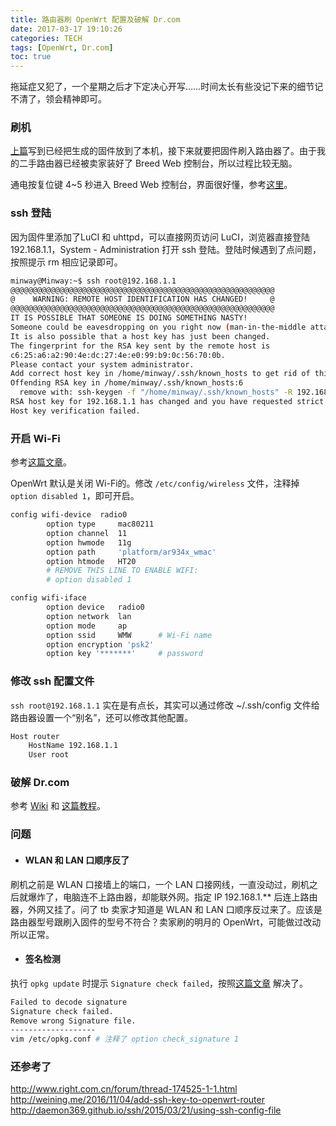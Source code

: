 ```yaml
---
title: 路由器刷 OpenWrt 配置及破解 Dr.com
date: 2017-03-17 19:10:26
categories: TECH
tags: [OpenWrt, Dr.com]
toc: true
---
```


拖延症又犯了，一个星期之后才下定决心开写……时间太长有些没记下来的细节记不清了，领会精神即可。

<!--more-->

### 刷机
[上篇](/2017/03/11/use-image-generator-to-create-openwrt-firmware/)写到已经把生成的固件放到了本机，接下来就要把固件刷入路由器了。由于我的二手路由器已经被卖家装好了 Breed Web 控制台，所以过程比较无脑。

通电按复位键 4~5 秒进入 Breed Web 控制台，界面很好懂，参考[这里](https://sanwen8.cn/p/185SKcj.html)。

### ssh 登陆
因为固件里添加了LuCI 和 uhttpd，可以直接网页访问 LuCI，浏览器直接登陆 192.168.1.1，System - Administration 打开 ssh 登陆。登陆时候遇到了点问题，按照提示 rm 相应记录即可。

```bash
minway@Minway:~$ ssh root@192.168.1.1
@@@@@@@@@@@@@@@@@@@@@@@@@@@@@@@@@@@@@@@@@@@@@@@@@@@@@@@@@@@
@    WARNING: REMOTE HOST IDENTIFICATION HAS CHANGED!     @
@@@@@@@@@@@@@@@@@@@@@@@@@@@@@@@@@@@@@@@@@@@@@@@@@@@@@@@@@@@
IT IS POSSIBLE THAT SOMEONE IS DOING SOMETHING NASTY!
Someone could be eavesdropping on you right now (man-in-the-middle attack)!
It is also possible that a host key has just been changed.
The fingerprint for the RSA key sent by the remote host is
c6:25:a6:a2:90:4e:dc:27:4e:e0:99:b9:0c:56:70:0b.
Please contact your system administrator.
Add correct host key in /home/minway/.ssh/known_hosts to get rid of this message.
Offending RSA key in /home/minway/.ssh/known_hosts:6
  remove with: ssh-keygen -f "/home/minway/.ssh/known_hosts" -R 192.168.1.1
RSA host key for 192.168.1.1 has changed and you have requested strict checking.
Host key verification failed.
```
### 开启 Wi-Fi
参考[这篇文章](http://www.nginx.cn/3071.html)。

OpenWrt 默认是关闭 Wi-Fi的。修改 `/etc/config/wireless` 文件，注释掉 `option disabled 1`，即可开启。
```bash
config wifi-device  radio0
        option type     mac80211
        option channel  11
        option hwmode   11g
        option path     'platform/ar934x_wmac'
        option htmode   HT20
        # REMOVE THIS LINE TO ENABLE WIFI:
        # option disabled 1

config wifi-iface
        option device   radio0
        option network  lan
        option mode     ap
        option ssid     WMW      # Wi-Fi name
        option encryption 'psk2'
        option key '*******'     # password
```
### 修改 ssh 配置文件
`ssh root@192.168.1.1` 实在是有点长，其实可以通过修改 ~/.ssh/config 文件给路由器设置一个“别名”，还可以修改其他配置。
```bash
Host router
    HostName 192.168.1.1
    User root
```
### 破解 Dr.com
参考 [Wiki](https://github.com/drcoms/drcom-generic/wiki/d%E7%89%88%E7%AE%80%E7%95%A5%E4%BD%BF%E7%94%A8%E5%92%8C%E9%85%8D%E7%BD%AE%E8%AF%B4%E6%98%8E) 和 [这篇教程](http://www.newbandeng.com/thread-21832-1-1.html)。

### 问题

- #### WLAN 和 LAN 口顺序反了
刷机之前是 WLAN 口接墙上的端口，一个 LAN 口接网线，一直没动过，刷机之后就爆炸了，电脑连不上路由器，却能联外网。指定 IP 192.168.1.** 后连上路由器，外网又挂了。问了 tb 卖家才知道是 WLAN 和 LAN 口顺序反过来了。应该是路由器型号跟刷入固件的型号不符合？卖家刷的明月的 OpenWrt，可能做过改动所以正常。
- #### 签名检测
执行 `opkg update` 时提示 `Signature check failed`，按照[这篇文章](http://www.openwrtdl.com/wordpress/signature-check-failed%E9%97%AE%E9%A2%98%E8%A7%A3%E5%86%B3%E9%99%84opkg-conf) 解决了。
```bash
Failed to decode signature
Signature check failed.
Remove wrong Signature file.
-------------------
vim /etc/opkg.conf # 注释了 option check_signature 1
```


### 还参考了
http://www.right.com.cn/forum/thread-174525-1-1.html
http://weining.me/2016/11/04/add-ssh-key-to-openwrt-router
http://daemon369.github.io/ssh/2015/03/21/using-ssh-config-file
